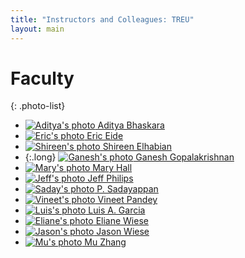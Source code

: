 ```yaml
---
title: "Instructors and Colleagues: TREU"
layout: main
---
```


# Faculty

{: .photo-list}
- [![Aditya's photo](/photos/aditya.jpg) Aditya Bhaskara](https://www.cs.utah.edu/~bhaskara/)
- [![Eric's photo](/photos/eeide.jpg) Eric Eide](https://www.cs.utah.edu/~eeide/)
- [![Shireen's photo](/photos/shireen.jpg) Shireen Elhabian](http://www.sci.utah.edu/~shireen/)
- {:.long}
  [![Ganesh's photo](/photos/ganesh.jpg) Ganesh Gopalakrishnan](https://www.cs.utah.edu/~ganesh/)
- [![Mary's photo](/photos/mhall.jpg) Mary Hall](https://www.cs.utah.edu/~mhall/)
- [![Jeff's photo](/photos/jeffp.jpg) Jeff Philips](https://www.cs.utah.edu/~jeffp/)
- [![Saday's photo](/photos/saday.jpg) P. Sadayappan](https://www.cs.utah.edu/~saday/)
- [![Vineet's photo](/photos/vineet.jpg) Vineet Pandey](https://www.cs.utah.edu/pandey-vineet/)
- [![Luis's photo](/photos/luis.jpg) Luis A. Garcia](https://lagarcia.us/)
- [![Eliane's photo](/photos/eliane.jpg) Eliane Wiese](https://eliane-s-wiese.owlstown.net/)
- [![Jason's photo](/photos/jason.jpg) Jason Wiese](https://www.cs.utah.edu/~wiese)
- [![Mu's photo](/photos/zhang.jpg) Mu Zhang](https://sites.google.com/site/muzhang82)

